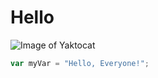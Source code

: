 # Hello 

![Image of Yaktocat](https://octodex.github.com/images/yaktocat.png)

``` javascript
var myVar = "Hello, Everyone!";
```
